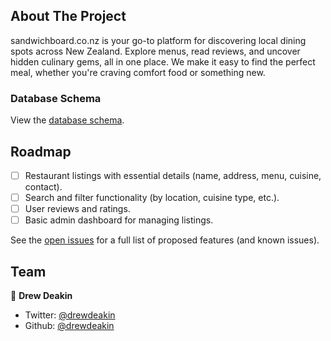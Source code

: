 <a id="readme-top"></a>

<!-- ABOUT THE PROJECT -->

## About The Project

sandwichboard.co.nz is your go-to platform for discovering local dining spots across New Zealand. Explore menus, read reviews, and uncover hidden culinary gems, all in one place. We make it easy to find the perfect meal, whether you're craving comfort food or something new.

### Database Schema

View the [database schema](https://dbdiagram.io/d/sandwichboard-67456006e9daa85acab574ab).

<!-- ROADMAP -->

## Roadmap

- [ ] Restaurant listings with essential details (name, address, menu, cuisine, contact).
- [ ] Search and filter functionality (by location, cuisine type, etc.).
- [ ] User reviews and ratings.
- [ ] Basic admin dashboard for managing listings.

See the [open issues](https://github.com/drewdeakin/sandwichboard/issues) for a full list of proposed features (and known issues).

## Team

👤 **Drew Deakin**

- Twitter: [@drewdeakin](https://twitter.com/drewdeakin)
- Github: [@drewdeakin](https://github.com/drewdeakin)